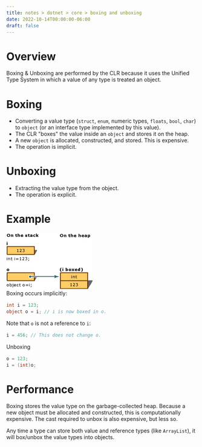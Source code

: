 ```yaml
---
title: notes > dotnet > core > boxing and unboxing
date: 2022-10-14T00:00:00-06:00
draft: false
---
```


# Overview
Boxing & Unboxing are performed by the CLR because it uses the Unified Type System in which a value of any type is treated an object.

# Boxing
- Converting a value type (`struct`, `enum`, numeric types, `floats`, `bool`, `char`) to `object` (or an interface type implemented by this value).
- The CLR "boxes" the value inside an `object` and stores it on the heap.
- A new `object` is allocated, constructed, and stored.  This is expensive.
- The operation is implicit.

# Unboxing
- Extracting the value type from the object.
- The operation is explicit.

# Example
![boxing and unboxing](boxing-and-unboxing.gif)  
Boxing occurs implicitly:
```cs
int i = 123;
object o = i; // i is now boxed in o.
```

Note that `o` is not a reference to `i`:
```cs
i = 456; // This does not change o.
```

Unboxing
```cs
o = 123;
i = (int)o;
```

# Performance
Boxing stores the value type on the garbage-collected heap.  Because a new object must be allocated and constructed, this is computationally expensive.  The cast required to unbox is also expensive, but less so.

Any time a type can store both value and reference types (like `ArrayList`), it will box/unbox the value types into objects.
